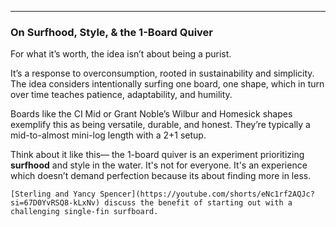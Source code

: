 ---
### On Surfhood, Style, & the 1-Board Quiver

For what it’s worth, the idea isn’t about being a purist. 

It’s a response to overconsumption, rooted in sustainability and simplicity. The idea considers intentionally surfing one board, one shape, which in turn over time teaches patience, adaptability, and humility.  

Boards like the CI Mid or Grant Noble’s Wilbur and Homesick shapes exemplify this as being versatile, durable, and honest. They’re typically a mid-to-almost mini-log length with a 2+1 setup.

Think about it like this— the 1-board quiver is an experiment prioritizing **surfhood** and style in the water. It's not for everyone. It's an experience which doesn’t demand perfection because its about finding more in less. 

    [Sterling and Yancy Spencer](https://youtube.com/shorts/eNc1rf2AQJc?si=67D0YvRSQ8-kLxNv) discuss the benefit of starting out with a challenging single-fin surfboard.